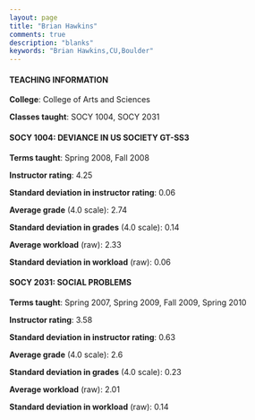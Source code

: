 ```yaml
---
layout: page
title: "Brian Hawkins" 
comments: true
description: "blanks"
keywords: "Brian Hawkins,CU,Boulder"
---
```

<head>
<script src="https://ajax.googleapis.com/ajax/libs/jquery/2.1.3/jquery.min.js"></script>
<script src="https://dl.dropboxusercontent.com/s/pc42nxpaw1ea4o9/highcharts.js?dl=0"></script>
<!-- <script src="../assets/js/highcharts.js"></script> -->
<style type="text/css">@font-face {
	font-family: "Bebas Neue";
	src: url(https://www.filehosting.org/file/details/544349/BebasNeue Regular.otf) format("opentype");
	}
	h1.Bebas { 
		font-family: "Bebas Neue", Verdana, Tahoma;
	}
</style>
</head>
	   
#### TEACHING INFORMATION

**College**: College of Arts and Sciences

**Classes taught**: SOCY 1004, SOCY 2031

#### SOCY 1004: DEVIANCE IN US SOCIETY GT-SS3

**Terms taught**: Spring 2008, Fall 2008

**Instructor rating**: 4.25

**Standard deviation in instructor rating**: 0.06

**Average grade** (4.0 scale): 2.74

**Standard deviation in grades** (4.0 scale): 0.14

**Average workload** (raw): 2.33

**Standard deviation in workload** (raw): 0.06

#### SOCY 2031: SOCIAL PROBLEMS

**Terms taught**: Spring 2007, Spring 2009, Fall 2009, Spring 2010

**Instructor rating**: 3.58

**Standard deviation in instructor rating**: 0.63

**Average grade** (4.0 scale): 2.6

**Standard deviation in grades** (4.0 scale): 0.23

**Average workload** (raw): 2.01

**Standard deviation in workload** (raw): 0.14

